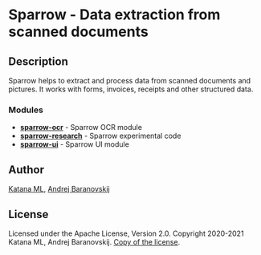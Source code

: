 # Sparrow - Data extraction from scanned documents

## Description

Sparrow helps to extract and process data from scanned documents and pictures. It works with forms, invoices, receipts and other structured data.

### Modules

* **[sparrow-ocr](https://github.com/katanaml/sparrow/tree/main/sparrow-ocr)** - Sparrow OCR module
* **[sparrow-research](https://github.com/katanaml/sparrow/tree/main/sparrow-research)** - Sparrow experimental code
* **[sparrow-ui](https://github.com/katanaml/sparrow/tree/main/sparrow-ui)** - Sparrow UI module

## Author

[Katana ML](https://katanaml.io), [Andrej Baranovskij](https://github.com/abaranovskis-redsamurai)

## License

Licensed under the Apache License, Version 2.0. Copyright 2020-2021 Katana ML, Andrej Baranovskij. [Copy of the license](https://github.com/katanaml/sparrow/blob/main/LICENSE).
